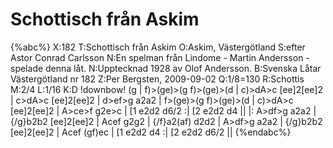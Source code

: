 # Schottisch från Askim

{%abc%}
X:182
T:Schottisch från Askim
O:Askim, Västergötland
S:efter Astor Conrad Carlsson
N:En spelman från Lindome - Martin Andersson - spelade denna låt.
N:Upptecknad 1928 av Olof Andersson.
B:Svenska Låtar Västergötland nr 182
Z:Per Bergsten, 2009-09-02
Q:1/8=130
R:Schottis
M:2/4
L:1/16
K:D
!downbow! (g | f)>(ge)>(g f)>(ge)>(d | c)>dA>c [ee]2[ee]2 | c>dA>c [ee]2[ee]2 | d>ef>g a2a2 |
f>(ge)>(g f)>(ge)>(d | c)>dA>c [ee]2[ee]2 | A>ce>f g2e>c | [1 e2d2 d6/2 :| [2 e2d2 d4 ||
|: A>df>g a2a2 | {/g}b2b2 [ee]2[ee]2 | Acef g2g2 | {/f}a2(af) d2d2 |
A>df>g a2a2 | {/g}b2b2 [ee]2[ee]2 | Acef (gf)ec | [1 e2d2 d4 :| [2 e2d2 d6/2 ||
{%endabc%}


